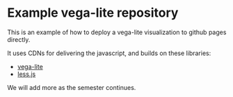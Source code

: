 # Example vega-lite repository

This is an example of how to deploy a vega-lite visualization to github pages directly.

It uses CDNs for delivering the javascript, and builds on these libraries:

* [vega-lite](https://vega.github.io/vega-lite/)
* [less.js](http://lesscss.org/)

We will add more as the semester continues.
